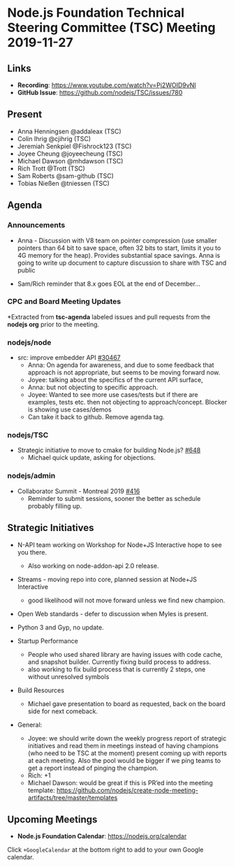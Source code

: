 # Node.js Foundation Technical Steering Committee (TSC) Meeting 2019-11-27


## Links

* **Recording**:  https://www.youtube.com/watch?v=Pj2WOID9vNI
* **GitHub Issue**: https://github.com/nodejs/TSC/issues/780

## Present


* Anna Henningsen @addaleax (TSC)
* Colin Ihrig @cjihrig (TSC)
* Jeremiah Senkpiel @Fishrock123 (TSC)
* Joyee Cheung @joyeecheung (TSC)
* Michael Dawson @mhdawson (TSC)
* Rich Trott @Trott (TSC)
* Sam Roberts @sam-github (TSC)
* Tobias Nießen @tniessen (TSC)

## Agenda

### Announcements

* Anna - Discussion with V8 team on pointer compression (use smaller pointers than 64 bit to
  save space, often 32 bits to start, limits it you to 4G memory for the heap).  Provides
  substantial space savings.  Anna is going to write up document to capture discussion
  to share with TSC and  public

* Sam/Rich reminder that 8.x goes EOL at the end of December…

### CPC and Board Meeting Updates

*Extracted from **tsc-agenda** labeled issues and pull requests from the **nodejs org** prior to the meeting.

### nodejs/node

* src: improve embedder API  [#30467](https://github.com/nodejs/node/pull/30467)
  * Anna: On agenda for awareness, and due to some feedback that approach is not
    appropriate, but seems to be moving forward now.
  * Joyee: talking about the specifics of the current API surface,
  * Anna: but not objecting to specific approach.
  * Joyee: Wanted to see more use cases/tests but if there are examples, tests etc. then not
    objecting to approach/concept.  Blocker is showing use cases/demos
  * Can take it back to github. Remove agenda tag.

### nodejs/TSC

* Strategic initiative to move to cmake for building Node.js? [#648](https://github.com/nodejs/TSC/issues/648)
  * Michael quick update, asking for objections.


### nodejs/admin

* Collaborator Summit - Montreal 2019 [#416](https://github.com/nodejs/admin/issues/416)
  * Reminder to submit sessions, sooner the better as schedule probably filling up.

## Strategic Initiatives

* N-API team working on Workshop for Node+JS Interactive hope to see you there.
  * Also working on node-addon-api 2.0 release.

* Streams - moving repo into core, planned session at Node+JS Interactive
  * good likelihood will not move forward unless we find new champion.

* Open Web standards - defer to discussion when Myles is present.

* Python 3 and Gyp, no update.

* Startup Performance
  * People who used shared library are having issues with code cache, and snapshot builder.
    Currently fixing build process to address.
  * also working to fix build process that is currently 2 steps, one without unresolved symbols

* Build Resources
  * Michael gave presentation to board as requested, back on the board side for next comeback.

* General:
  * Joyee: we should write down the weekly progress report of strategic initiatives and read them
    in meetings instead of having champions (who need to be TSC at the moment) present
    coming up with reports at each meeting. Also the pool would be bigger if we ping teams to get
    a report instead of pinging the champion.
  * Rich: +1
  * Michael Dawson: would be great if this is PR’ed into the meeting template:
    https://github.com/nodejs/create-node-meeting-artifacts/tree/master/templates

## Upcoming Meetings

* **Node.js Foundation Calendar**: https://nodejs.org/calendar

Click `+GoogleCalendar` at the bottom right to add to your own Google calendar.
